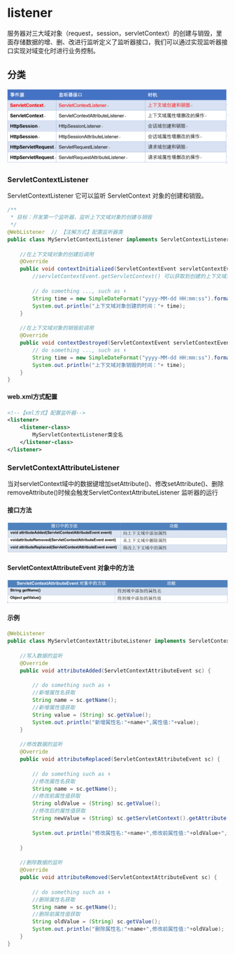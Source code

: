 # listener
服务器对三大域对象（request，session，servletContext）的创建与销毁，里面存储数据的增、删、改进行监听定义了监听器接口，我们可以通过实现监听器接口实现对域变化时进行业务控制。

## 分类
![listener+20210722104517](https://raw.githubusercontent.com/loli0con/picgo/master/images/listener%2B20210722104517.png%2B2021-07-22-10-45-19)

### ServletContextListener
ServletContextListener 它可以监听 ServletContext 对象的创建和销毁。
```java
/**
 * 目标：开发第一个监听器，监听上下文域对象的创建与销毁
 */
@WebListener  // 【注解方式】配置监听器类
public class MyServletContextListener implements ServletContextListener {

    //在上下文域对象的创建后调用
    @Override
    public void contextInitialized(ServletContextEvent servletContextEvent) {
        //servletContextEvent.getServletContext() 可以获取到创建的上下文域对象

        // do something ..., such as ⬇️
        String time = new SimpleDateFormat("yyyy-MM-dd HH:mm:ss").format(new Date());
        System.out.println("上下文域对象创建的时间："+ time);
    }

    //在上下文域对象的销毁前调用
    @Override
    public void contextDestroyed(ServletContextEvent servletContextEvent) {
        // do something ..., such as ⬇️
        String time = new SimpleDateFormat("yyyy-MM-dd HH:mm:ss").format(new Date());
        System.out.println("上下文域对象销毁的时间："+ time);
    }
}
```
#### web.xml方式配置
```xml
<!--【xml方式】配置监听器-->
<listener>
    <listener-class>
        MyServletContextListener类全名
    </listener-class>
</listener>
```

### ServletContextAttributeListener
当对servletContext域中的数据键增加setAttribute()、修改setAttribute()、删除removeAttribute()时候会触发ServletContextAttributeListener 监听器的运行

#### 接口方法
![listener+20210722105235](https://raw.githubusercontent.com/loli0con/picgo/master/images/listener%2B20210722105235.png%2B2021-07-22-10-52-35)

#### ServletContextAttributeEvent 对象中的方法
![listener+20210722105324](https://raw.githubusercontent.com/loli0con/picgo/master/images/listener%2B20210722105324.png%2B2021-07-22-10-53-25)

#### 示例
```java
@WebListener
public class MyServletContextAttributeListener implements ServletContextAttributeListener {

    //写入数据的监听
    @Override
    public void attributeAdded(ServletContextAttributeEvent sc) {

        // do something such as ⬇️
        //新增属性名获取
        String name = sc.getName();
        //新增属性值获取
        String value = (String) sc.getValue();
        System.out.println("新增属性名:"+name+",属性值:"+value);
    }

    //修改数据的监听
    @Override
    public void attributeReplaced(ServletContextAttributeEvent sc) {

        // do something such as ⬇️
        //修改属性名获取
        String name = sc.getName();
        //修改前属性值获取
        String oldValue = (String) sc.getValue();
        //修改后的属性值获取
        String newValue = (String) sc.getServletContext().getAttribute(name);

        System.out.println("修改属性名:"+name+",修改前属性值:"+oldValue+",修改后属性值:"+newValue);

    }

    //删除数据的监听
    @Override
    public void attributeRemoved(ServletContextAttributeEvent sc) {

        // do something such as ⬇️
        //删除属性名获取
        String name = sc.getName();
        //删除前属性值获取
        String oldValue = (String) sc.getValue();
        System.out.println("删除属性名:"+name+",修改前属性值:"+oldValue);
    }
}
```
